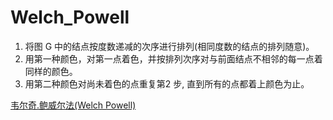 # Welch_Powell

1) 将图 G 中的结点按度数递减的次序进行排列(相同度数的结点的排列随意)。
2) 用第一种颜色，对第一点着色，并按排列次序对与前面结点不相邻的每一点着同样的颜色。
3) 用第二种颜色对尚未着色的点重复第2 步, 直到所有的点都着上颜色为止。

[韦尔奇.鲍威尔法(Welch Powell)](https://www.cnblogs.com/dystopia-p/archive/2013/04/17/3025908.html)

